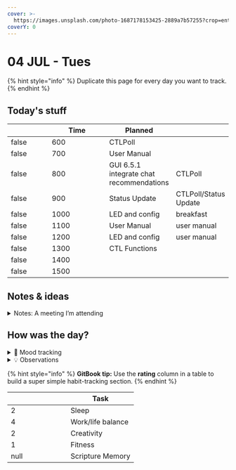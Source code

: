 ```yaml
---
cover: >-
  https://images.unsplash.com/photo-1687178153425-2889a7b57255?crop=entropy&cs=srgb&fm=jpg&ixid=M3wxOTcwMjR8MHwxfHJhbmRvbXx8fHx8fHx8fDE2ODgyOTU2NDl8&ixlib=rb-4.0.3&q=85
coverY: 0
---
```


# 04 JUL - Tues

{% hint style="info" %}
Duplicate this page for every day you want to track.
{% endhint %}

## Today's stuff

<table data-header-hidden><thead><tr><th width="80" data-type="checkbox"></th><th width="120" data-type="number">Time</th><th>Planned</th><th></th></tr></thead><tbody><tr><td>false</td><td>600</td><td>CTLPoll</td><td></td></tr><tr><td>false</td><td>700</td><td>User Manual</td><td></td></tr><tr><td>false</td><td>800</td><td>GUI 6.5.1 integrate chat recommendations</td><td>CTLPoll</td></tr><tr><td>false</td><td>900</td><td>Status Update</td><td>CTLPoll/Status Update</td></tr><tr><td>false</td><td>1000</td><td>LED and config</td><td>breakfast</td></tr><tr><td>false</td><td>1100</td><td>User Manual</td><td>user manual </td></tr><tr><td>false</td><td>1200</td><td>LED and config</td><td>user manual</td></tr><tr><td>false</td><td>1300</td><td>CTL Functions</td><td></td></tr><tr><td>false</td><td>1400</td><td></td><td></td></tr><tr><td>false</td><td>1500</td><td></td><td></td></tr></tbody></table>

## Notes & ideas

<details>

<summary>Notes: A meeting I’m attending</summary>

Start taking notes…

</details>

## How was the day?

<details>

<summary>🧠 Mood tracking</summary>

slept okay, woke up quite sore and tired. probably need a nap today.

</details>

<details>

<summary>💡 Observations</summary>

Start taking notes…

</details>

{% hint style="info" %}
**GitBook tip:** Use the **rating** column in a table to build a super simple habit-tracking section.
{% endhint %}

<table data-header-hidden><thead><tr><th width="120" data-type="rating" data-max="5"></th><th>Task</th></tr></thead><tbody><tr><td>2</td><td>Sleep</td></tr><tr><td>4</td><td>Work/life balance</td></tr><tr><td>2</td><td>Creativity</td></tr><tr><td>1</td><td>Fitness</td></tr><tr><td>null</td><td>Scripture Memory</td></tr></tbody></table>

